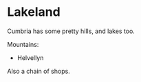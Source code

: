 Lakeland  
========   
  
Cumbria has some pretty hills, and lakes too.

Mountains:
* Helvellyn

Also a chain of shops.

